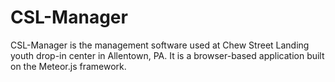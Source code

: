 CSL-Manager
===========

CSL-Manager is the management software used at Chew Street Landing youth drop-in center in Allentown, PA. It is a browser-based application built on the Meteor.js framework.
